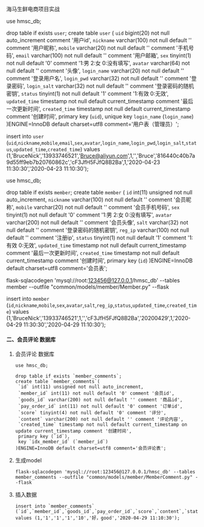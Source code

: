海马生鲜电商项目实战

use hmsc_db;

drop table if exists `user`;
create table `user` (
	`uid` bigint(20) not null auto_increment comment '用户id',
	`nickname` varchar(100) not null default '' comment '用户昵称',
	`mobile` varchar(20) not null default '' comment '手机号码',
	`email` varchar(100) not null default '' comment '用户邮箱',
	`sex` tinyint(1) not null default '0' comment '1:男 2:女 0:没有填写',
	`avatar` varchar(64) not null default '' comment '头像',
	`login_name` varchar(20) not null default '' comment '登录用户名',
	`login_pwd` varchar(32) not null default '' comment '登录密码',
	`login_salt` varchar(32) not null default '' comment '登录密码的随机密钥',
	`status` tinyint(1) not null default '1' comment '1:有效 0:无效',
	`updated_time` timestamp not null default current_timestamp comment '最后一次更新时间',
	`created_time` timestamp not null default current_timestamp comment '创建时间',
	primary key (`uid`),
	unique key `login_name` (`login_name`)
)ENGINE=InnoDB default charset=utf8 comment='用户表（管理员）';


insert into `user` (`uid`,`nickname`,`mobile`,`email`,`sex`,`avatar`,`login_name`,`login_pwd`,`login_salt`,`status`,`updated_time`,`created_time`) values (1,'BruceNick','13933746521','Bruce@aliyun.com',1,'','Bruce','816440c40b7a9d55ff9eb7b20760862c','cF3JfH5FJfQ8B2Ba',1,'2020-04-23 11:30:30','2020-04-23 11:10:30');





use hmsc_db;

drop table if exists `member`;
create table `member` (
	`id` int(11) unsigned not null auto_increment,
	`nickname` varchar(100) not null default '' comment '会员昵称',
	`mobile` varchar(20) not null default '' comment '会员手机号码',
	`sex` tinyint(1) not null default '0' comment '1:男 2:女 0:没有填写',
	`avatar` varchar(200) not null default '' comment '会员头像',
	`salt` varchar(32) not null default '' comment '登录密码的随机密钥',
	`reg_ip` varchar(100) not null default '' comment '注册ip',
	`status` tinyint(1) not null default '1' comment '1:有效 0:无效',
	`updated_time` timestamp not null default current_timestamp comment '最后一次更新时间',
	`created_time` timestamp not null default current_timestamp comment '创建时间',
	primary key (`id`)
)ENGINE=InnoDB default charset=utf8 comment='会员表';


flask-sqlacodegen 'mysql://root:123456@127.0.0.1/hmsc_db' --tables member --outfile "common/models/member/Member.py" --flask


insert into `member` (`id`,`nickname`,`mobile`,`sex`,`avatar`,`salt`,`reg_ip`,`status`,`updated_time`,`created_time`) values (1,'BruceNick','13933746521',1,'','cF3JfH5FJfQ8B2Ba','20200429',1,'2020-04-29 11:30:30','2020-04-29 11:10:30');




#### 二、会员评论 数据库

1. 会员评论 数据库

   ```mysql
   use hmsc_db;
   
   drop table if exists `member_comments`;
   create table `member_comments`(
   	`id` int(11) unsigned not null auto_increment,
   	`member_id` int(11) not null default '0' comment '会员id',
   	`goods_id` varchar(200) not null default '' comment '商品id',
   	`pay_order_id` int(11) not null default '0' comment '订单id',
   	`score` tinyint(4) not null default '0' comment '评分',
   	`content` varchar(200) not null default '' comment '评论内容',
   	`created_time` timestamp not null default current_timestamp on update current_timestamp comment '创建时间',
   	primary key (`id`),
   	key `idx_member_id` (`member_id`)
   )ENGINE=InnoDB default charset=utf8 comment='会员评论表';
   ```

   

2. 生成model

   ```
   flask-sqlacodegen 'mysql://root:123456@127.0.0.1/hmsc_db' --tables member_comments --outfile "common/models/member/MemberComment.py" --flask
   ```

3. 插入数据

   ```
   insert into `member_comments` (`id`,`member_id`,`goods_id`,`pay_order_id`,`score`,`content`,`status`,`created_time`) values (1,'1','1','1','10','好，good','2020-04-29 11:10:30');
   ```

   